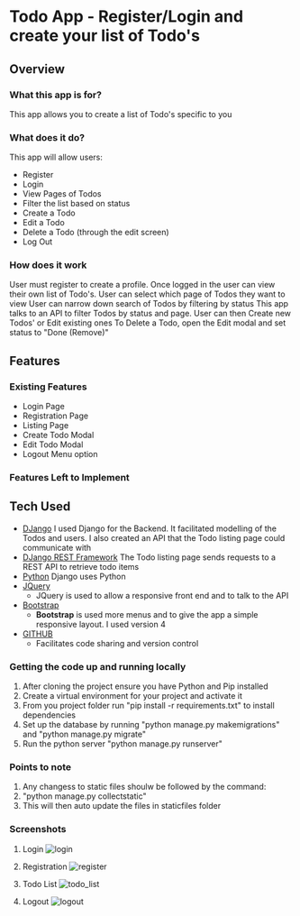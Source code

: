 # Todo App - Register/Login and create your list of Todo's 

## Overview

### What this app is for?
This app allows you to create a list of Todo's specific to you

### What does it do?
This app will allow users:
-   Register
-   Login
-   View Pages of Todos
-   Filter the list based on status
-   Create a Todo
-   Edit a Todo
-   Delete a Todo (through the edit screen)
-   Log Out

### How does it work
User must register to create a profile.
Once logged in the user can view their own list of Todo's.
User can select which page of Todos they want to view
User can narrow down search of Todos by filtering by status
This app talks to an API to filter Todos by status and page. 
User can then Create new Todos' or Edit existing ones
To Delete a Todo, open the Edit modal and set status to "Done (Remove)"

##  Features

### Existing Features
-   Login Page
-   Registration Page
-   Listing Page
-   Create Todo Modal
-   Edit Todo Modal
-   Logout Menu option

### Features Left to Implement

##  Tech Used
- [DJango](https://www.djangoproject.com/)
    I used Django for the Backend. It facilitated modelling of the Todos and users. I also created an API that 
    the Todo listing page could communicate with
- [DJango REST Framework](http://www.django-rest-framework.org/)
    The Todo listing page sends requests to a REST API to retrieve todo items
- [Python](https://www.python.org/)
    Django uses Python
- [JQuery](https://jquery.com/)
    - JQuery is used to allow a responsive front end and to talk to the API 
- [Bootstrap](http://getbootstrap.com/)
	- **Bootstrap** is used more menus and to give the app a simple responsive layout. I used version 4
- [GITHUB](https://github.com/)
    - Facilitates code sharing and version control


### Getting the code up and running locally
1.  After cloning the project ensure you have Python and Pip installed
2.  Create a virtual environment for your project and activate it
3.  From you project folder run "pip install -r requirements.txt" to install dependencies 
4.  Set up the database by running "python manage.py makemigrations" and "python manage.py migrate"
5.  Run the python server "python manage.py runserver"

### Points to note
1.  Any changess to static files shoulw be followed by the command:
   1. "python manage.py collectstatic"
   2. This will then auto update the files in staticfiles folder
   
### Screenshots
1.  Login
![login](https://user-images.githubusercontent.com/8201348/37587085-2ab07648-2b56-11e8-8ce4-ffb1bcd5de08.PNG)

2.  Registration
![register](https://user-images.githubusercontent.com/8201348/37587178-788fee0c-2b56-11e8-9a4c-5a733efea71f.PNG)

3.  Todo List
![todo_list](https://user-images.githubusercontent.com/8201348/37587243-b084ebdc-2b56-11e8-9a98-5672be791936.PNG)

4.  Logout
![logout](https://user-images.githubusercontent.com/8201348/37587521-7b1c72fc-2b57-11e8-8d80-0247d7e05456.PNG)